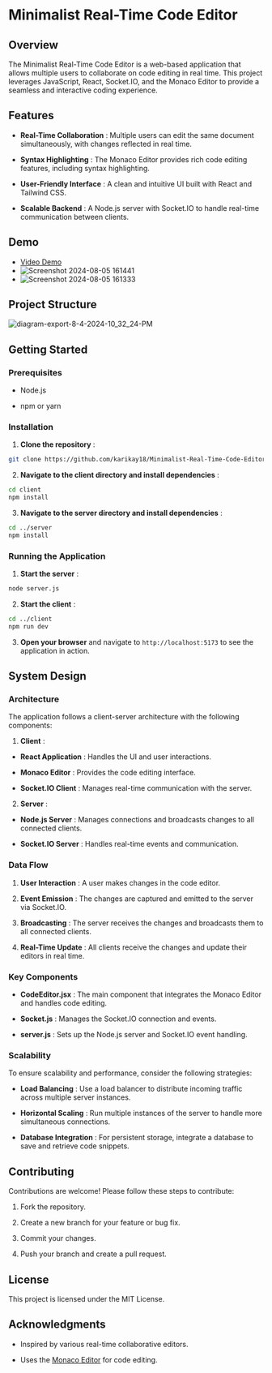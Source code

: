 # Minimalist Real-Time Code Editor 

## Overview 

The Minimalist Real-Time Code Editor is a web-based application that allows multiple users to collaborate on code editing in real time. This project leverages JavaScript, React, Socket.IO, and the Monaco Editor to provide a seamless and interactive coding experience.

## Features 
 
- **Real-Time Collaboration** : Multiple users can edit the same document simultaneously, with changes reflected in real time.
 
- **Syntax Highlighting** : The Monaco Editor provides rich code editing features, including syntax highlighting.
 
- **User-Friendly Interface** : A clean and intuitive UI built with React and Tailwind CSS.
 
- **Scalable Backend** : A Node.js server with Socket.IO to handle real-time communication between clients.
##  Demo
- [Video Demo](https://drive.google.com/file/d/1p6UafP85DbI-WpxEBcjrS49Y5kfKADsQ/view?usp=drive_link)
- ![Screenshot 2024-08-05 161441](https://github.com/user-attachments/assets/d2f1ed5f-99f0-4d53-a9e5-4073423349c8)
- ![Screenshot 2024-08-05 161333](https://github.com/user-attachments/assets/33f7e9de-bb93-4488-a758-d963ecb46860)



## Project Structure 

![diagram-export-8-4-2024-10_32_24-PM](https://github.com/user-attachments/assets/f585c194-e8bc-4617-b4c2-a60d8fd35cd6)



## Getting Started 

### Prerequisites 

- Node.js

- npm or yarn

### Installation 
 
1. **Clone the repository** :

```sh
git clone https://github.com/karikay18/Minimalist-Real-Time-Code-Editor.git
```
 
2. **Navigate to the client directory and install dependencies** :

```sh
cd client
npm install
```
 
3. **Navigate to the server directory and install dependencies** :

```sh
cd ../server
npm install
```

### Running the Application 
 
1. **Start the server** :

```sh
node server.js
```
 
2. **Start the client** :

```sh
cd ../client
npm run dev
```
 
3. **Open your browser**  and navigate to `http://localhost:5173` to see the application in action.

## System Design 

### Architecture 

The application follows a client-server architecture with the following components:
 
1. **Client** : 
  - **React Application** : Handles the UI and user interactions.
 
  - **Monaco Editor** : Provides the code editing interface.
 
  - **Socket.IO Client** : Manages real-time communication with the server.
 
2. **Server** : 
  - **Node.js Server** : Manages connections and broadcasts changes to all connected clients.
 
  - **Socket.IO Server** : Handles real-time events and communication.

### Data Flow 
 
1. **User Interaction** : A user makes changes in the code editor.
 
2. **Event Emission** : The changes are captured and emitted to the server via Socket.IO.
 
3. **Broadcasting** : The server receives the changes and broadcasts them to all connected clients.
 
4. **Real-Time Update** : All clients receive the changes and update their editors in real time.

### Key Components 
 
- **CodeEditor.jsx** : The main component that integrates the Monaco Editor and handles code editing.
 
- **Socket.js** : Manages the Socket.IO connection and events.
 
- **server.js** : Sets up the Node.js server and Socket.IO event handling.

### Scalability 

To ensure scalability and performance, consider the following strategies:
 
- **Load Balancing** : Use a load balancer to distribute incoming traffic across multiple server instances.
 
- **Horizontal Scaling** : Run multiple instances of the server to handle more simultaneous connections.
 
- **Database Integration** : For persistent storage, integrate a database to save and retrieve code snippets.

## Contributing 

Contributions are welcome! Please follow these steps to contribute:

1. Fork the repository.

2. Create a new branch for your feature or bug fix.

3. Commit your changes.

4. Push your branch and create a pull request.

## License 

This project is licensed under the MIT License.

## Acknowledgments 

- Inspired by various real-time collaborative editors.
 
- Uses the [Monaco Editor]()  for code editing.
